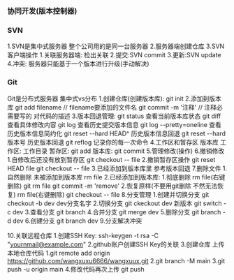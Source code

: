 ### 协同开发(版本控制器)

### SVN
1.SVN是集中式服务器 整个公司用的是同一台服务器
2.服务器端创建仓库
3.SVN客户端操作
    1.关联服务器端: 检出关联
    2.提交:SVN commit
    3.更新:SVN update
    4.冲突: 服务器只能基于一个版本进行升级(手动解决)

### Git
Git是分布式服务器 集中式vs分布
1.创建仓库(创建版本库):
    git init
2.添加到版本库
    git add filename  // filename要添加的文件名
    git commit -m '注释' // 注释必需要写的 对代码的描述
3.版本回退管理:
    git status  查看当前版本库状态
    git diff    查看具体修改内容
    git log     查看历史提交版本信息
    git log --pretty=oneline    查看历史版本信息简约化
    git reset --hard HEAD^      历史版本信息回退
    git reset --hard 版本号     历史版本回退
    git reflog  记录你的每一次命令
4.工作区和暂存区 版本库
    工作区: 工作目录
    暂存区: git add
    版本库: git commit
5.管理修改(操作)
6.撤销修改
    1.自修改后还没有放到暂存区 
        git checkout -- file
    2.撤销暂存区操作
        git reset HEAD file
        git checkout -- file
    3.已经添加到版本库里
        参考版本回退
7.删除文件
    1.自然删除 未被添加到版本库 
        rm file
    2.已经添加到版本库:
        1.彻底删除
        rm file(右键删除)
        git rm file
        git commit -m 'remove'
        2.恢复原样(不要用git删除 不然无法恢复)
        rm file(右键删除)
        git checkout -- file
8.分支管理
    1.创建并切换分支
        git checkout -b dev     dev分支名字
    2.切换分支
        git ckeckout dev
        新版本
        git switch -c dev
    3.查看分支
        git branch
    4.合并分支
        git merge dev
    5.删除分支
        git branch -d dev
    6.创建分支
        git branch dev
9.分支解决冲突

10.关联远程仓库
    1.创建SSH Key: ssh-keygen -t rsa -C "yournmail@example.com"
    2.github账户创建SSH Key的关联
    3.创建仓库 上传本地仓库代码
        1.git remote add origin https://github.com/wangxuxu6666/wangxuux.git
        2.git branch -M main
        3.git push -u origin main
        4.修改代码再次上传  git push
